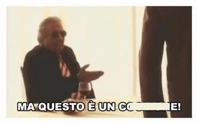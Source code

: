<div>
    <img src="slides/informatica-e-futuro/images/rupert-sciamenna.jpeg" height="300">
</div>


<aside class="notes">
</aside>
